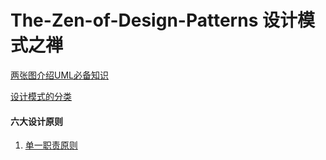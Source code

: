 # The-Zen-of-Design-Patterns  设计模式之禅

[两张图介绍UML必备知识](./src/main/notes/两张图介绍UML必备知识.md)

[设计模式的分类](./src/main/notes/设计模式的分类.md)

#### 六大设计原则

1. [单一职责原则](./src/main/notes/单一职责原则.md)